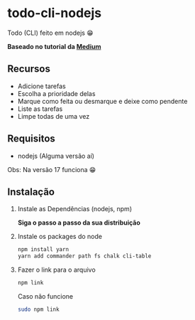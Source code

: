 # todo-cli-nodejs
Todo (CLI) feito em nodejs 😁

**Baseado no tutorial da [Medium]("https://medium.com/henriquekuwai/criando-sua-cli-com-node-js-d6dee7d03110")**

## Recursos

* Adicione tarefas 
* Escolha a prioridade delas
* Marque como feita ou desmarque e deixe como pendente
* Liste as tarefas
* Limpe todas de uma vez

## Requisitos
* nodejs (Alguma versão aí)

Obs: Na versão 17 funciona 😁

## Instalação
1. Instale as Dependências (nodejs, npm)

    **Siga o passo a passo da sua distribuição**

2. Instale os packages do node     
    ``` bash
    npm install yarn 
    yarn add commander path fs chalk cli-table
    ```
3. Fazer o link para o arquivo
    ```bash
    npm link
    ```
    Caso não funcione 
    ```bash
    sudo npm link
    ```
     

 
    

